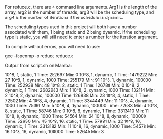 For reduce.c, there are 4 command line arguments. Arg1 is the length of the array, arg2 is the number of threads, arg3 will be the scheduling type,
and arg4 is the number of iterations if the schedule is dynamic.

The scheduling types used in this project will both have a number associated with them, 1 being static and 2 being dynamic. If the scheduling type is static,
you will still need to enter a number for the iteration argument.

To compile without errors, you will need to use:

gcc -fopenmp -o reduce reduce.c

Output from script.sh on Mamba:

10^8, 1, static, 1
Time: 252697
Min: 0
10^8, 1, dynamic, 1
Time: 1479222
Min: 27
10^8, 1, dynamic, 1000
Time: 255179
Min: 91
10^8, 1, dynamic, 100000
Time: 252938
Min: 48
10^8, 2, static, 1
Time: 126788
Min: 0
10^8, 2, dynamic, 1
Time: 2682983
Min: 1
10^8, 2, dynamic, 1000
Time: 132114
Min: 2
10^8, 2, dynamic, 100000
Time: 126838
Min: 23
10^8, 4, static, 1
Time: 72502
Min: 4
10^8, 4, dynamic, 1
Time: 3344449
Min: 11
10^8, 4, dynamic, 1000
Time: 75391
Min: 5
10^8, 4, dynamic, 100000
Time: 72683
Min: 4
10^8, 8, static, 1
Time: 58746
Min: 0
10^8, 8, dynamic, 1
Time: 3313410
Min: 11
10^8, 8, dynamic, 1000
Time: 54564
Min: 24
10^8, 8, dynamic, 100000
Time: 52650
Min: 45
10^8, 16, static, 1
Time: 57981
Min: 22
10^8, 16, dynamic, 1
Time: 3313182
Min: 11
10^8, 16, dynamic, 1000
Time: 54578
Min: 16
10^8, 16, dynamic, 100000
Time: 52645
Min: 3